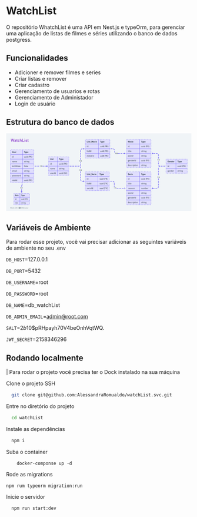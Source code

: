 
# WatchList

O repositório WhatchList é uma API em Nest.js e typeOrm, para gerenciar uma aplicação de listas de filmes e séries utilizando o  banco de dados postgress.



## Funcionalidades

- Adicioner e remover filmes e series
- Criar listas e remover
- Criar cadastro
- Gerenciamento de usuarios e rotas
- Gerenciamento de Administador
- Login de usuário


## Estrutura do banco de dados

![DB](https://github.com/AlessandraRomualdo/watchList.svc/blob/main/5b32089e-9b59-4706-a65c-5a62c17486c5.png)

## Variáveis de Ambiente

Para rodar esse projeto, você vai precisar adicionar as seguintes variáveis de ambiente no seu .env

`DB_HOST`=127.0.0.1

`DB_PORT`=5432

`DB_USERNAME`=root

`DB_PASSWORD`=root

`DB_NAME`=db_watchList

`DB_ADMIN_EMAIL`=admin@root.com

`SALT`=$2b$10$pRHpayh70V4beOnhVqtWQ.

`JWT_SECRET`=2158346296
## Rodando localmente

| Para rodar o projeto você precisa ter o Dock instalado na sua máquina

Clone o projeto SSH

```bash
  git clone git@github.com:AlessandraRomualdo/watchList.svc.git
```

Entre no diretório do projeto

```bash
  cd watchList
```

Instale as dependências

```bash
  npm i
```

Suba o container

```
    docker-componse up -d
```

Rode as migrations

```
npm rum typeorm migration:run
```

Inicie o servidor

```bash
  npm run start:dev
```

